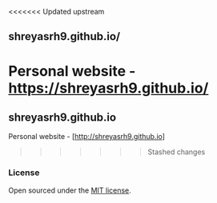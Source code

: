 <<<<<<< Updated upstream
## shreyasrh9.github.io/

Personal website - https://shreyasrh9.github.io/ 
=======
## shreyasrh9.github.io

Personal website -  [http://shreyasrh9.github.io] 
>>>>>>> Stashed changes

### License

Open sourced under the [MIT license](LICENSE.md).
